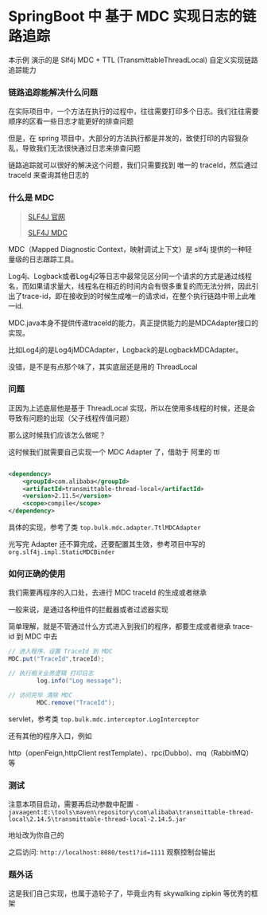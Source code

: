 # SpringBoot 中 基于 MDC 实现日志的链路追踪

本示例 演示的是 Slf4j MDC + TTL (TransmittableThreadLocal) 自定义实现链路追踪能力

### 链路追踪能解决什么问题

在实际项目中，一个方法在执行的过程中，往往需要打印多个日志。我们往往需要顺序的区看一些日志才能更好的排查问题

但是，在 spring 项目中，大部分的方法执行都是并发的，致使打印的内容狠杂乱，导致我们无法很快通过日志来排查问题

链路追踪就可以很好的解决这个问题，我们只需要找到 唯一的 traceId，然后通过 traceId 来查询其他日志的

### 什么是 MDC

> [SLF4J 官网](https://www.slf4j.org/)
>
> [SLF4J MDC](https://www.slf4j.org/api/org/slf4j/MDC.html)

MDC（Mapped Diagnostic Context，映射调试上下文）是 slf4j 提供的一种轻量级的日志跟踪工具。

Log4j、Logback或者Log4j2等日志中最常见区分同一个请求的方式是通过线程名，而如果请求量大，线程名在相近的时间内会有很多重复的而无法分辨，因此引出了trace-id，即在接收到的时候生成唯一的请求id，在整个执行链路中带上此唯一id.

MDC.java本身不提供传递traceId的能力，真正提供能力的是MDCAdapter接口的实现。

比如Log4j的是Log4jMDCAdapter，Logback的是LogbackMDCAdapter。

没错，是不是有点那个味了，其实底层还是用的 ThreadLocal

### 问题

正因为上述底层他是基于 ThreadLocal 实现，所以在使用多线程的时候，还是会导致有问题的出现（父子线程传值问题）

那么这时候我们应该怎么做呢？

这时候我们就需要自己实现一个 MDC Adapter 了，借助于 阿里的 ttl

```xml

<dependency>
    <groupId>com.alibaba</groupId>
    <artifactId>transmittable-thread-local</artifactId>
    <version>2.11.5</version>
    <scope>compile</scope>
</dependency>
```

具体的实现，参考了类 `top.bulk.mdc.adapter.TtlMDCAdapter`

光写完 Adapter 还不算完成，还要配置其生效，参考项目中写的 `org.slf4j.impl.StaticMDCBinder`

### 如何正确的使用

我们需要再程序的入口处，去进行 MDC traceId 的生成或者继承

一般来说，是通过各种组件的拦截器或者过滤器实现

简单理解，就是不管通过什么方式进入到我们的程序，都要生成或者继承 trace-id 到 MDC 中去

```java
// 进入程序，设置 TraceId 到 MDC
MDC.put("TraceId",traceId);

// 执行相关业务逻辑 打印日志
        log.info("Log message");

// 访问完毕 清除 MDC
        MDC.remove("TraceId");
```

servlet，参考类 `top.bulk.mdc.interceptor.LogInterceptor`

还有其他的程序入口，例如

http（openFeign,httpClient restTemplate）、rpc(Dubbo)、mq（RabbitMQ） 等


### 测试

注意本项目启动，需要再启动参数中配置 `-javaagent:E:\tools\maven\repository\com\alibaba\transmittable-thread-local\2.14.5\transmittable-thread-local-2.14.5.jar`

地址改为你自己的

之后访问: `http://localhost:8080/test1?id=1111` 观察控制台输出

### 题外话

这是我们自己实现，也属于造轮子了，毕竟业内有 skywalking zipkin 等优秀的框架
